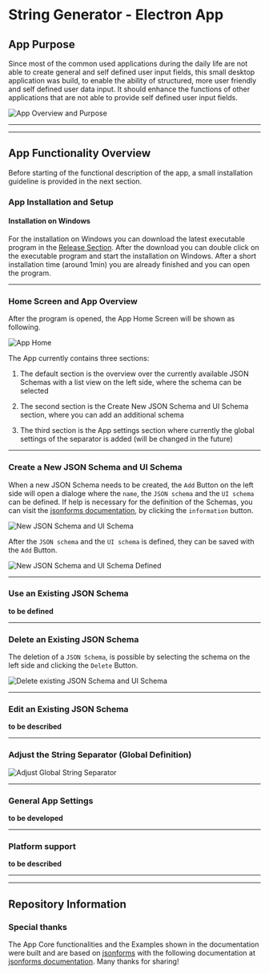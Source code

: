 # String Generator - Electron App

## App Purpose

Since most of the common used applications during the daily life are not able to create general and self defined user input fields, this small desktop application was build, to enable the ability of structured, more user friendly and self defined user data input. It should enhance the functions of other applications that are not able to provide self defined user input fields.

![App Overview and Purpose](/assets/images/home_screen_another_schema_2.png)

---

---

## App Functionality Overview

Before starting of the functional description of the app, a small installation guideline is provided in the next section.

### App Installation and Setup

#### Installation on Windows

For the installation on Windows you can download the latest executable program in the [Release Section](https://github.com/jakobgabriel/json-forms-string-generator/releases). After the download you can double click on the executable program and start the installation on Windows.
After a short installation time (around 1min) you are already finished and you can open the program.

---

### Home Screen and App Overview

After the program is opened, the App Home Screen will be shown as following.

![App Home](/assets/images/home_screen.png)

The App currently contains three sections:

1. The default section is the overview over the currently available JSON Schemas with a list view on the left side, where the schema can be selected

2. The second section is the Create New JSON Schema and UI Schema section, where you can add an additional schema

3. The third section is the App settings section where currently the global settings of the separator is added (will be changed in the future)

---

### Create a New JSON Schema and UI Schema

When a new JSON Schema needs to be created, the `Add` Button on the left side will open a dialoge where the `name`, the `JSON schema` and the `UI schema` can be defined. If help is necessary for the definition of the Schemas, you can visit the [jsonforms documentation](https://jsonforms.io/), by clicking the `information` button.

![New JSON Schema and UI Schema](/assets/images/add_form_ui_schema.png)

After the `JSON schema` and the `UI schema` is defined, they can be saved with the `Add` Button.

![New JSON Schema and UI Schema Defined](/assets/images/add_form_ui_schema_definition.png)

---

### Use an Existing JSON Schema

**to be defined**

---

### Delete an Existing JSON Schema

The deletion of a `JSON Schema`, is possible by selecting the schema on the left side and clicking the `Delete` Button.

![Delete existing JSON Schema and UI Schema](/assets/images/delete_existing_form_ui_schema.png)

---

### Edit an Existing JSON Schema

**to be described**

---

### Adjust the String Separator (Global Definition)

![Adjust Global String Separator](/assets/images/settings_separator.png)

---

### General App Settings

**to be developed**

---

### Platform support

**to be described**

---

---

## Repository Information

### Special thanks

The App Core functionalities and the Examples shown in the documentation were built and are based on [jsonforms](https://github.com/eclipsesource/jsonforms) with the following documentation at [jsonforms documentation](https://jsonforms.io/). Many thanks for sharing!
